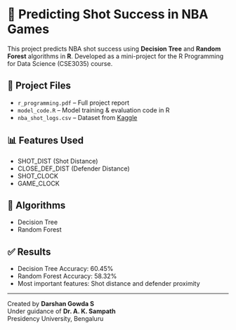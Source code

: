 # 🏀 Predicting Shot Success in NBA Games

This project predicts NBA shot success using **Decision Tree** and **Random Forest** algorithms in **R**. Developed as a mini-project for the R Programming for Data Science (CSE3035) course.

## 📄 Project Files

- `r_programming.pdf` – Full project report
- `model_code.R` – Model training & evaluation code in R
- `nba_shot_logs.csv` – Dataset from [Kaggle](https://www.kaggle.com/datasets/dansbecker/nba-shot-logs)

## 📊 Features Used
- SHOT_DIST (Shot Distance)
- CLOSE_DEF_DIST (Defender Distance)
- SHOT_CLOCK
- GAME_CLOCK

## 🧠 Algorithms
- Decision Tree
- Random Forest

## ✅ Results
- Decision Tree Accuracy: 60.45%
- Random Forest Accuracy: 58.32%
- Most important features: Shot distance and defender proximity

---

Created by **Darshan Gowda S**  
Under guidance of **Dr. A. K. Sampath**  
Presidency University, Bengaluru
